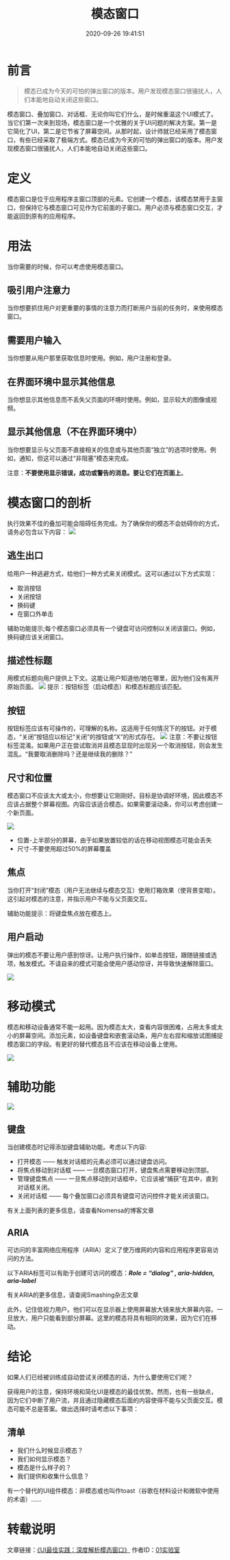 ﻿---
title: 模态窗口
date: 2020-09-26 19:41:51
summary: 本文解析模态窗口。
tags:
- 人机交互
- 软件工程
categories:
- 软件工程
---

# 前言

> 模态已成为今天的可怕的弹出窗口的版本。用户发现模态窗口很骚扰人，人们本能地自动关闭这些窗口。

模态窗口、叠加窗口、对话框、无论你叫它们什么，是时候重温这个UI模式了。当它们第一次来到现场，模态窗口是一个优雅的关于UI问题的解决方案。第一是它简化了UI，第二是它节省了屏幕空间。从那时起，设计师就已经采用了模态窗口，有些已经采取了极端方式。模态已成为今天的可怕的弹出窗口的版本。用户发现模态窗口很骚扰人，人们本能地自动关闭这些窗口。

# 定义

模态窗口是位于应用程序主窗口顶部的元素。它创建一个模态，该模态禁用于主窗口，但保持它与模态窗口可见作为它前面的子窗口。用户必须与模态窗口交互，才能返回到原有的应用程序。

# 用法

当你需要的时候，你可以考虑使用模态窗口。

## 吸引用户注意力

当你想要抓住用户对更重要的事情的注意力而打断用户当前的任务时，来使用模态窗口。

## 需要用户输入

当你想要从用户那里获取信息时使用。例如，用户注册和登录。

## 在界面环境中显示其他信息

当你想显示其他信息而不丢失父页面的环境时使用。例如，显示较大的图像或视频。

## 显示其他信息（不在界面环境中）

当你想要显示与父页面不直接相关的信息或与其他页面“独立”的选项时使用。例如，通知，但这可以通过“非阻塞”模态来完成。

注意：**不要使用显示错误，成功或警告的消息。要让它们在页面上**。

# 模态窗口的剖析

执行效果不佳的叠加可能会阻碍任务完成。为了确保你的模态不会妨碍你的方式，请务必包含以下内容：
![](../../images/软件工程/模态窗口/1.png)

## 逃生出口

给用户一种逃避方式，给他们一种方式来关闭模式。这可以通过以下方式实现：
- 取消按钮
- 关闭按钮
- 换码键
- 在窗口外单击

辅助功能提示;每个模态窗口必须具有一个键盘可访问控制以关闭该窗口。例如，换码键应该关闭窗口。

## 描述性标题

用模式标题向用户提供上下文。这能让用户知道他/她在哪里，因为他们没有离开原始页面。
![](../../images/软件工程/模态窗口/2.png)
提示：按钮标签（启动模态）和模态标题应该匹配。

## 按钮

按钮标签应该有可操作的，可理解的名称。这适用于任何情况下的按钮。对于模态，“关闭”按钮应以标记“关闭”的按钮或“X”的形式存在。
![](../../images/软件工程/模态窗口/3.png)
注意：不要让按钮标签混淆。如果用户正在尝试取消并且模态显现时出现另一个取消按钮，则会发生混乱。“我要取消删除吗？还是继续我的删除？”

## 尺寸和位置

模态窗口不应该太大或太小，你想要让它刚刚好。目标是协调好环境，因此模态不应该占据整个屏幕视图。内容应该适合模态。如果需要滚动条，你可以考虑创建一个新页面。

![](../../images/软件工程/模态窗口/4.png)

- 位置-上半部分的屏幕，由于如果放置较低的话在移动视图模态可能会丢失
- 尺寸-不要使用超过50%的屏幕覆盖

## 焦点

当你打开“封闭”模态（用户无法继续与模态交互）使用灯箱效果（使背景变暗）。这引起对模态的注意，并指示用户不能与父页面交互。

辅助功能提示：将键盘焦点放在模态上。

## 用户启动

弹出的模态不要让用户感到惊讶。让用户执行操作，如单击按钮，跟随链接或选项，触发模式。不请自来的模式可能会使用户感动惊讶，并导致快速解除窗口。

![](../../images/软件工程/模态窗口/5.png)

# 移动模式

模态和移动设备通常不能一起用。因为模态太大，查看内容很困难，占用太多或太小的屏幕空间。添加元素，如设备键盘和嵌套滚动条，用户左右捏和缩放试图捕捉模态窗口的字段。有更好的替代模态且不应该在移动设备上使用。

![](../../images/软件工程/模态窗口/6.png)

# 辅助功能

![](../../images/软件工程/模态窗口/7.png)

## 键盘

当创建模态时记得添加键盘辅助功能。考虑以下内容:

- 打开模态 —— 触发对话框的元素必须可以通过键盘访问。
- 将焦点移动到对话框 —— 一旦模态窗口打开，键盘焦点需要移动到顶部。
- 管理键盘焦点 —— 一旦焦点移动到对话框中，它应该被“捕获”在其中，直到对话框关闭。
- 关闭对话框 —— 每个叠加窗口必须具有键盘可访问控件才能关闭该窗口。

有关上面列表的更多信息，请查看Nomensa的博客文章

## ARIA

可访问的丰富网络应用程序（ARIA）定义了使万维网的内容和应用程序更容易访问的方法。

以下ARIA标签可以有助于创建可访问的模态：***Role = “dialog” , aria-hidden, aria-label***

有关ARIA的更多信息，请查阅Smashing杂志文章

此外，记住低视力用户。他们可以在显示器上使用屏幕放大镜来放大屏幕内容。一旦放大，用户只能看到部分屏幕。这里的模态将具有相同的效果，因为它们在移动。

# 结论

如果人们已经被训练成自动尝试关闭模态的话，为什么要使用它们呢？

获得用户的注意，保持环境和简化UI是模态的最佳优势。然而，也有一些缺点，因为它们中断了用户流，并且通过隐藏模态后面的内容使得不能与父页面交互。模态可能不总是答案。做出选择时请考虑以下事项：

## 清单

- 我们什么时候显示模态？
- 我们如何显示模态？
- 模态是什么样子的？
- 我们提供和收集什么信息？

有一个替代的UI组件模态：非模态或也叫作toast（谷歌在材料设计和微软中使用的术语）……

# 转载说明

文章链接：[《UI最佳实践：深度解析模态窗口》](http://www.woshipm.com/ucd/615277.html)
作者ID：[01实验室](http://www.woshipm.com/u/189989)
